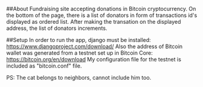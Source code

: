 ##About
Fundraising site accepting donations in Bitcoin cryptocurrency.
On the bottom of the page, there is a list of donators in form of transactions id's displayed as ordered list.
After making the transation on the displayed address, the list of donators increments.

##Setup
In order to run the app, django must be installed: https://www.djangoproject.com/download/
Also the address of Bitcoin wallet was generated from a testnet set up in Bitcoin Core: https://bitcoin.org/en/download
My configuration file for the testnet is included as "bitcoin.conf" file.

PS: The cat belongs to neighbors, cannot include him too.

